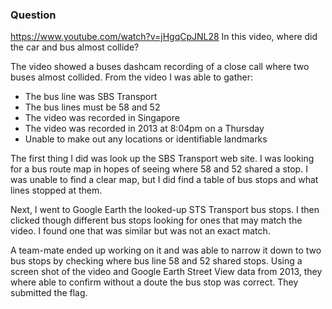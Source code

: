 ### Question
https://www.youtube.com/watch?v=jHgqCpJNL28
In this video, where did the car and bus almost collide?

The video showed a buses dashcam recording of a close call where two buses almost collided. From the video I was able to gather:
-	The bus line was SBS Transport 
-	The bus lines must be 58 and 52
-	The video was recorded in Singapore
-	The video was recorded in 2013 at 8:04pm on a Thursday
-	Unable to make out any locations or identifiable landmarks
 
The first thing I did was look up the SBS Transport web site. I was looking for a bus route map in hopes of seeing where 58 and 52 shared a stop. I was unable to find a clear map, but I did find a table of bus stops and what lines stopped at them.

Next, I went to Google Earth the looked-up STS Transport bus stops. I then clicked though different bus stops looking for ones that may match the video. I found one that was similar but was not an exact match.

A team-mate ended up working on it and was able to narrow it down to two bus stops by checking where bus line 58 and 52 shared stops. Using a screen shot of the video and Google Earth Street View data from 2013, they where able to confirm without a doute the bus stop was correct. They submitted the flag. 
